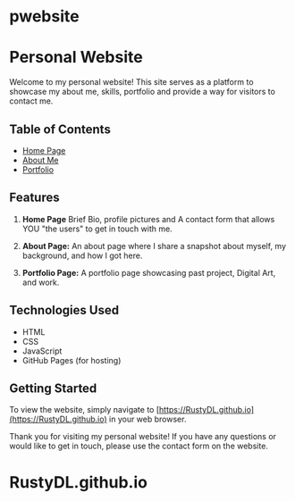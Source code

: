 # pwebsite
# Personal Website

Welcome to my personal website! This site serves as a platform to showcase my about me, skills, portfolio and provide a way for visitors to contact me.

## Table of Contents

- [Home Page](#home-page)
- [About Me](#about-me)
- [Portfolio](#portfolio)

## Features

1. **Home Page** Brief Bio, profile pictures and A contact form that allows YOU "the users" to get in touch with me.

2. **About Page:** An about page where I share a snapshot about myself, my background, and how I got here.

3. **Portfolio Page:** A portfolio page showcasing past project, Digital Art, and work.

## Technologies Used

- HTML
- CSS
- JavaScript
- GitHub Pages (for hosting)

## Getting Started

To view the website, simply navigate to [https://RustyDL.github.io](https://RustyDL.github.io) in your web browser.

Thank you for visiting my personal website! If you have any questions or would like to get in touch, please use the contact form on the website.
# RustyDL.github.io
